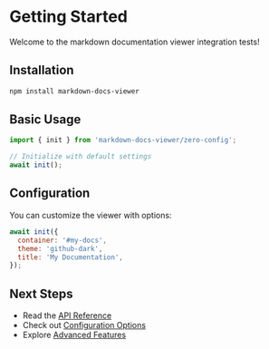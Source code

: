 # Getting Started

Welcome to the markdown documentation viewer integration tests!

## Installation

```bash
npm install markdown-docs-viewer
```

## Basic Usage

```javascript
import { init } from 'markdown-docs-viewer/zero-config';

// Initialize with default settings
await init();
```

## Configuration

You can customize the viewer with options:

```javascript
await init({
  container: '#my-docs',
  theme: 'github-dark',
  title: 'My Documentation',
});
```

## Next Steps

- Read the [API Reference](./api/reference.md)
- Check out [Configuration Options](./configuration.md)
- Explore [Advanced Features](./advanced.md)
